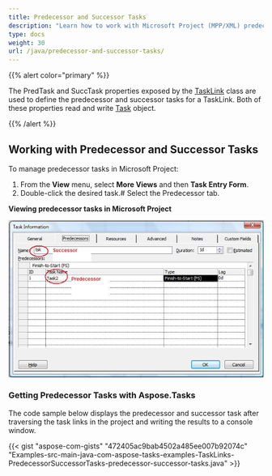 ```yaml
---
title: Predecessor and Successor Tasks
description: "Learn how to work with Microsoft Project (MPP/XML) predecessor and successor tasks using Aspose.Tasks for Java."
type: docs
weight: 30
url: /java/predecessor-and-successor-tasks/
---
```


{{% alert color="primary" %}} 

The PredTask and SuccTask properties exposed by the [TaskLink](https://apireference.aspose.com/tasks/java/com.aspose.tasks/TaskLink) class are used to define the predecessor and successor tasks for a TaskLink. Both of these properties read and write [Task](https://apireference.aspose.com/tasks/java/com.aspose.tasks/Task) object.

{{% /alert %}}

## **Working with Predecessor and Successor Tasks**
To manage predecessor tasks in Microsoft Project:

1. From the **View** menu, select **More Views** and then **Task Entry Form**.
2. Double-click the desired task.# Select the Predecessor tab.

**Viewing predecessor tasks in Microsoft Project** 

![checking predecessor/successors tasks in Microsoft Project 2019](predecessor-and-successor-tasks_1.png)

### **Getting Predecessor Tasks with Aspose.Tasks**
The code sample below displays the predecessor and successor task after traversing the task links in the project and writing the results to a console window.

{{< gist "aspose-com-gists" "472405ac9bab4502a485ee007b92074c" "Examples-src-main-java-com-aspose-tasks-examples-TaskLinks-PredecessorSuccessorTasks-predecessor-successor-tasks.java" >}}
